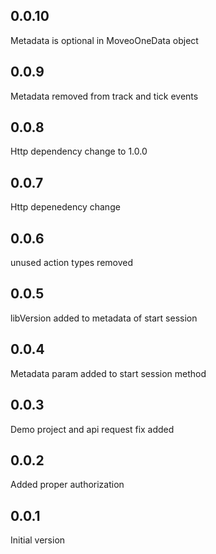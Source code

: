 ## 0.0.10
Metadata is optional in MoveoOneData object

## 0.0.9
Metadata removed from track and tick events

## 0.0.8
Http dependency change to 1.0.0

## 0.0.7
Http depenedency change

## 0.0.6
unused action types removed

## 0.0.5
libVersion added to metadata of start session

## 0.0.4
Metadata param added to start session method

## 0.0.3
Demo project and api request fix added

## 0.0.2
Added proper authorization

## 0.0.1
Initial version

